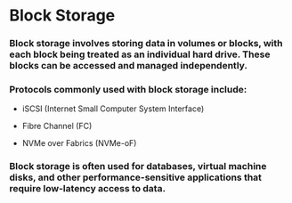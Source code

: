 # Block Storage

### Block storage involves storing data in volumes or blocks, with each block being treated as an individual hard drive. These blocks can be accessed and managed independently.

### Protocols commonly used with block storage include:

 - iSCSI (Internet Small Computer System Interface)

 - Fibre Channel (FC)

 - NVMe over Fabrics (NVMe-oF)

### Block storage is often used for databases, virtual machine disks, and other performance-sensitive applications that require low-latency access to data.
